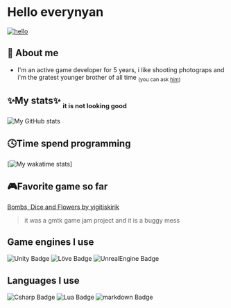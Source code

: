 # Hello everynyan

[![hello](https://media.tenor.com/VUZpnT4pesUAAAAd/azumanga-daioh-hello-everyone.gif)](https://www.youtube.com/watch?v=afqBosG1CEI)

## :information_desk_person: About me

+ I'm an active game developer for 5 years, i like shooting photograps and i'm the gratest younger brother of all time <sub>(you can ask [him](https://github.com/yagiziskirik))</sub>


## ✨My stats✨ <sub><sub>it is not looking good</sub></sub>
![My GitHub stats](https://github-readme-stats.vercel.app/api?username=yigitiskirik&icons=true&theme=radical)

## 🕓Time spend programming
[![My wakatime stats](https://github-readme-stats.vercel.app/api/wakatime?username=yigitiskirik&theme=radical)]

## 🎮Favorite game so far
<a href="https://yigitiskirik.itch.io/bombs-dices-and-flowers">Bombs, Dice and Flowers by yigitiskirik</a>
> it was a gmtk game jam project and it is a buggy mess

## Game engines I use
![Unity Badge](https://img.shields.io/badge/Unity-grey?style=flat&logo=unity)
![Löve Badge](https://img.shields.io/badge/L%C3%96VE2D-%23DE3163?style=flat)
![UnrealEngine Badge](https://img.shields.io/badge/UnrealEngine-black?style=flat&logo=unrealengine)


## Languages I use
![Csharp Badge](https://img.shields.io/badge/C%23-purple?style=flat&logo=csharp)
![Lua Badge](https://img.shields.io/badge/lua-darkblue?style=flat&logo=lua)
![markdown Badge](https://img.shields.io/badge/Markdown-black?style=flat&logo=markdown)



